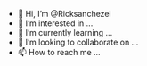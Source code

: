 - 👋 Hi, I’m @Ricksanchezel
- 👀 I’m interested in ...
- 🌱 I’m currently learning ...
- 💞️ I’m looking to collaborate on ...
- 📫 How to reach me ...

<!---
Ricksanchezel/Ricksanchezel is a ✨ special ✨ repository because its `README.md` (this file) appears on your GitHub profile.
You can click the Preview link to take a look at your changes.
--->
